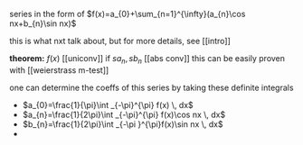 series in the form of $f(x)=a_{0}+\sum_{n=1}^{\infty}(a_{n}\cos nx+b_{n}\sin nx)$

this is what nxt talk about, but for more details, see [[intro]]

**theorem:** $f(x)$ [[uniconv]] if $sa_{n},sb_{n}$ [[abs conv]]
this can be easily proven with [[weierstrass m-test]]

one can determine the coeffs of this series by taking these definite integrals
- $a_{0}=\frac{1}{\pi}\int _{-\pi}^{\pi} f(x) \, dx$
- $a_{n}=\frac{1}{2\pi}\int _{-\pi}^{\pi} f(x)\cos nx \, dx$
- $b_{n}=\frac{1}{2\pi}\int _{-\pi }^{\pi}f(x)\sin nx \, dx$
- 